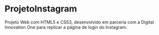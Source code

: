 # ProjetoInstagram
Projeto Web com HTML5 e CSS3, desenvolvido em parceria com a Digital Innovation One para replicar a página de login do Instagram.
